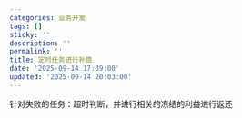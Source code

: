 ```yaml
---
categories: 业务开发
tags: []
sticky: ''
description: ''
permalink: ''
title: 定时任务进行补偿
date: '2025-09-14 17:39:00'
updated: '2025-09-14 20:03:00'
---
```


针对失败的任务：超时判断，并进行相关的冻结的利益进行返还

